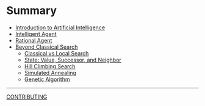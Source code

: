 # Summary

- [Introduction to Artificial Intelligence](./introduction.md)
- [Intelligent Agent](./intelligent-agent.md)
- [Rational Agent](./rational-agent.md)
- [Beyond Classical Search](./beyond-classical-search.md)
	- [Classical vs Local Search](classical-vs-local-search.md)
	- [State: Value, Successor, and Neighbor](state.md)
	- [Hill Climbing Search](hill-climbing-search.md)
	- [Simulated Annealing]()
	- [Genetic Algorithm]()
---

[CONTRIBUTING](./contributing.md)